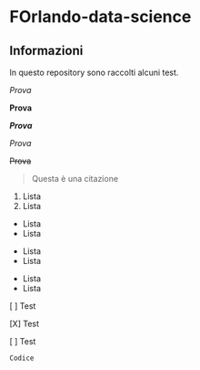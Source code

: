 # FOrlando-data-science
## Informazioni
In questo repository sono raccolti alcuni test.

*Prova*

**Prova**

***Prova***

_Prova_

~~Prova~~

>Questa è una citazione

1. Lista
2. Lista

- Lista
- Lista

* Lista
* Lista

+ Lista
+ Lista

[ ] Test

[X] Test

[ ] Test

`Codice`
